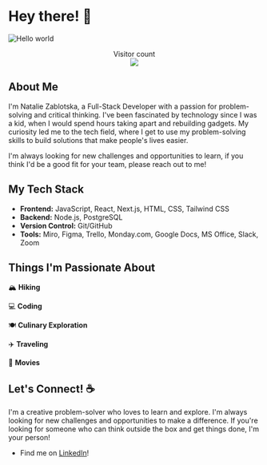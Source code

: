 # Hey there! 👋

![Hello world](https://raw.githubusercontent.com/sagar-viradiya/sagar-viradiya/master/resources/banner.png)

<p align="center"> 
  Visitor count<br>
  <img src="https://profile-counter.glitch.me/nataliiazab/count.svg" />
</p>

## About Me

I'm Natalie Zablotska, a Full-Stack Developer with a passion for problem-solving and critical thinking. I've been fascinated by technology since I was a kid, when I would spend hours taking apart and rebuilding gadgets. My curiosity led me to the tech field, where I get to use my problem-solving skills to build solutions that make people's lives easier.

I'm always looking for new challenges and opportunities to learn, if you think I'd be a good fit for your team, please reach out to me!

## My Tech Stack

- **Frontend:** JavaScript, React, Next.js, HTML, CSS, Tailwind CSS
- **Backend:** Node.js, PostgreSQL
- **Version Control:** Git/GitHub
- **Tools:** Miro, Figma, Trello, Monday.com, Google Docs, MS Office, Slack, Zoom

## Things I'm Passionate About
🏔️ **Hiking** 

💻 **Coding** 

🍽️ **Culinary Exploration** 

✈️ **Traveling** 

🎥 **Movies** 

## Let's Connect! :coffee:

I'm a creative problem-solver who loves to learn and explore. I'm always looking for new challenges and opportunities to make a difference. If you're looking for someone who can think outside the box and get things done, I'm your person!

- Find me on [LinkedIn](https://www.linkedin.com/in/nataliia-zablotska/)!


